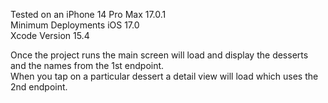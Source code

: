 Tested on an iPhone 14 Pro Max 17.0.1  
Minimum Deployments iOS 17.0  
Xcode Version 15.4  

Once the project runs the main screen will load and display the desserts and the names from the 1st endpoint.  
When you tap on a particular dessert a detail view will load which uses the 2nd endpoint.
